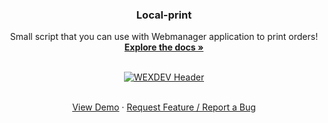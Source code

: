 <div align="center">
  <h3 align="center">Local-print</h3>

  <p align="center">
    Small script that you can use with Webmanager application to print orders!
    <br />
    <a href="https://github.com/W3X-HU/local-print"><strong>Explore the docs »</strong></a>
    <br />
    <br />
  </p>

  
  [![WEXDEV Header][header-image]](https://example.com)
  
  <p align="center">
    <br />
    <a href="https://github.com/W3X-HU/local-print">View Demo</a>
    ·
    <a href="https://discordapp.com/users/494102622219927553">Request Feature / Report a Bug</a>
  </p>
  
</div>


<!-- MARKDOWN LINKS & IMAGES -->
<!-- https://www.markdownguide.org/basic-syntax/#reference-style-links -->
[header-image]: https://i.imgur.com/bifB2kl.png
